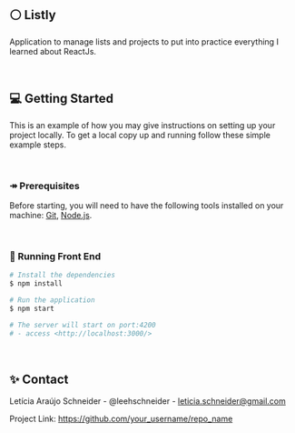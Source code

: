 ## ⚪️ Listly
Application to manage lists and projects to put into practice everything I learned about ReactJs.

&nbsp;

## 💻 Getting Started
This is an example of how you may give instructions on setting up your project locally. To get a local copy up and running follow these simple example steps.


&nbsp;

### ↠ Prerequisites
Before starting, you will need to have the following tools installed on your machine: [Git](https://git-scm.com), [Node.js](https://nodejs.org/en/). 

&nbsp;



### 🎲 Running Front End

```bash
# Install the dependencies
$ npm install

# Run the application
$ npm start

# The server will start on port:4200
# - access <http://localhost:3000/>
```

&nbsp;

## ✨ Contact
Letícia Araújo Schneider - @leehschneider - leticia.schneider@gmail.com

Project Link: https://github.com/your_username/repo_name
